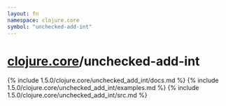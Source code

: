 ```yaml
---
layout: fn
namespace: clojure.core
symbol: "unchecked-add-int"
---
```


# [clojure.core](../)/unchecked-add-int

{% include 1.5.0/clojure.core/unchecked_add_int/docs.md %}
{% include 1.5.0/clojure.core/unchecked_add_int/examples.md %}
{% include 1.5.0/clojure.core/unchecked_add_int/src.md %}

